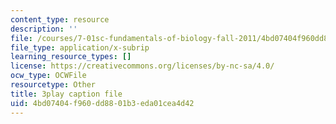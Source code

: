 ```yaml
---
content_type: resource
description: ''
file: /courses/7-01sc-fundamentals-of-biology-fall-2011/4bd07404f960dd8801b3eda01cea4d42_x_vlxGFrZLY.srt
file_type: application/x-subrip
learning_resource_types: []
license: https://creativecommons.org/licenses/by-nc-sa/4.0/
ocw_type: OCWFile
resourcetype: Other
title: 3play caption file
uid: 4bd07404-f960-dd88-01b3-eda01cea4d42
---
```

